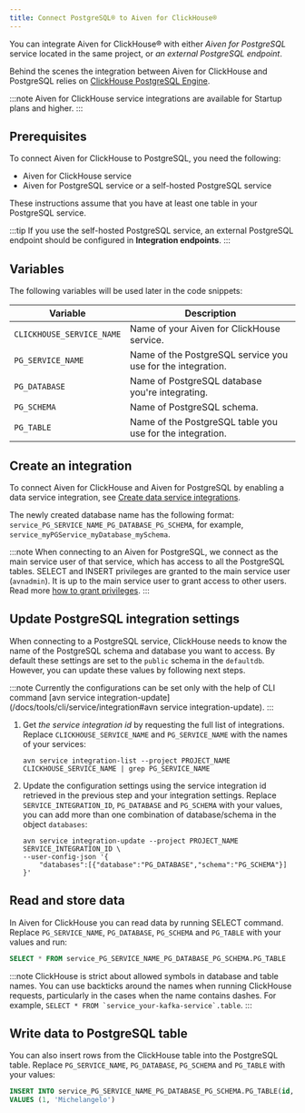 ```yaml
---
title: Connect PostgreSQL® to Aiven for ClickHouse®
---
```


You can integrate Aiven for ClickHouse® with either *Aiven for
PostgreSQL* service located in the same project, or *an external
PostgreSQL endpoint*.

Behind the scenes the integration between Aiven for ClickHouse and
PostgreSQL relies on [ClickHouse PostgreSQL
Engine](https://clickhouse.com/docs/en/engines/table-engines/integrations/postgresql).

:::note
Aiven for ClickHouse service integrations are available for Startup
plans and higher.
:::

## Prerequisites

To connect Aiven for ClickHouse to PostgreSQL, you need the following:

-   Aiven for ClickHouse service
-   Aiven for PostgreSQL service or a self-hosted PostgreSQL service

These instructions assume that you have at least one table in your
PostgreSQL service.

:::tip
If you use the self-hosted PostgreSQL service, an external PostgreSQL
endpoint should be configured in **Integration endpoints**.
:::

## Variables

The following variables will be used later in the code snippets:

| Variable                  | Description                                                 |
| ------------------------- | ----------------------------------------------------------- |
| `CLICKHOUSE_SERVICE_NAME` | Name of your Aiven for ClickHouse service.                  |
| `PG_SERVICE_NAME`         | Name of the PostgreSQL service you use for the integration. |
| `PG_DATABASE`             | Name of PostgreSQL database you're integrating.             |
| `PG_SCHEMA`               | Name of PostgreSQL schema.                                  |
| `PG_TABLE`                | Name of the PostgreSQL table you use for the integration.   |

## Create an integration

To connect Aiven for ClickHouse and Aiven for PostgreSQL by enabling a
data service integration, see
[Create data service integrations](/docs/products/clickhouse/howto/data-service-integration#create-data-service-integration).

The newly created database name has the following format:
`service_PG_SERVICE_NAME_PG_DATABASE_PG_SCHEMA`, for example,
`service_myPGService_myDatabase_mySchema`.

:::note
When connecting to an Aiven for PostgreSQL, we connect as the main
service user of that service, which has access to all the PostgreSQL
tables. SELECT and INSERT privileges are granted to the main service
user (`avnadmin`). It is up to the main service user to grant access to
other users. Read more
[how to grant privileges](/docs/products/clickhouse/howto/manage-users-roles).
:::

## Update PostgreSQL integration settings

When connecting to a PostgreSQL service, ClickHouse needs to know the
name of the PostgreSQL schema and database you want to access. By
default these settings are set to the `public` schema in the
`defaultdb`. However, you can update these values by following next
steps.

:::note
Currently the configurations can be set only with the help of CLI
command
[avn service integration-update](/docs/tools/cli/service/integration#avn service integration-update).
:::

1.  Get *the service integration id* by requesting the full list of
    integrations. Replace `CLICKHOUSE_SERVICE_NAME` and
    `PG_SERVICE_NAME` with the names of your services:

    ```
    avn service integration-list --project PROJECT_NAME CLICKHOUSE_SERVICE_NAME | grep PG_SERVICE_NAME
    ```

1.  Update the configuration settings using the service integration id
    retrieved in the previous step and your integration settings.
    Replace `SERVICE_INTEGRATION_ID`, `PG_DATABASE` and `PG_SCHEMA` with
    your values, you can add more than one combination of
    database/schema in the object `databases`:

    ```
    avn service integration-update --project PROJECT_NAME SERVICE_INTEGRATION_ID \
    --user-config-json '{
        "databases":[{"database":"PG_DATABASE","schema":"PG_SCHEMA"}]
    }'
    ```

## Read and store data

In Aiven for ClickHouse you can read data by running SELECT command.
Replace `PG_SERVICE_NAME`, `PG_DATABASE`, `PG_SCHEMA` and `PG_TABLE`
with your values and run:

```sql
SELECT * FROM service_PG_SERVICE_NAME_PG_DATABASE_PG_SCHEMA.PG_TABLE
```

:::note
ClickHouse is strict about allowed symbols in database and table names.
You can use backticks around the names when running ClickHouse requests,
particularly in the cases when the name contains dashes. For example,
`` SELECT * FROM `service_your-kafka-service`.table ``.
:::

## Write data to PostgreSQL table

You can also insert rows from the ClickHouse table into the PostgreSQL
table. Replace `PG_SERVICE_NAME`, `PG_DATABASE`, `PG_SCHEMA` and
`PG_TABLE` with your values:

```sql
INSERT INTO service_PG_SERVICE_NAME_PG_DATABASE_PG_SCHEMA.PG_TABLE(id, name)
VALUES (1, 'Michelangelo')
```
